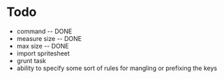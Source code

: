 Todo
====

* command -- DONE
* measure size -- DONE
* max size -- DONE
* import spritesheet
* grunt task
* ability to specify some sort of rules for mangling or prefixing the keys 
